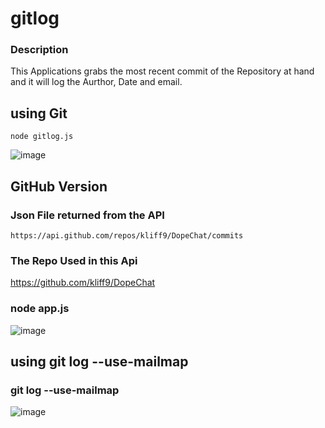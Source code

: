 # gitlog

### Description

This Applications grabs the most recent commit of the Repository at hand and it will log the Aurthor, Date and email.

## using Git
```
node gitlog.js
```

![image](https://user-images.githubusercontent.com/32655437/209685164-4b44eade-94b2-4774-aa9a-0a22ca9b00e8.png)


## GitHub Version

### Json File returned from the API
```
https://api.github.com/repos/kliff9/DopeChat/commits
```

### The Repo Used in this Api
https://github.com/kliff9/DopeChat


### node app.js
![image](https://user-images.githubusercontent.com/121292926/209376669-cc832844-f1c8-4845-bbc6-12be4d8729e4.png)

## using git log --use-mailmap

### git log --use-mailmap
![image](https://user-images.githubusercontent.com/121292926/209376916-27d9ebe9-9d00-42fa-9ffc-c54d39a67980.png)

